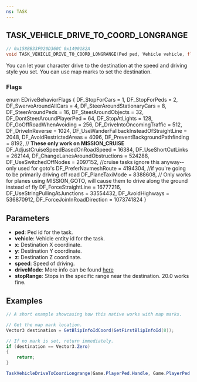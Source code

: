 ```yaml
---
ns: TASK
---
```

## TASK_VEHICLE_DRIVE_TO_COORD_LONGRANGE

```c
// 0x158BB33F920D360C 0x1490182A
void TASK_VEHICLE_DRIVE_TO_COORD_LONGRANGE(Ped ped, Vehicle vehicle, float x, float y, float z, float speed, int driveMode, float stopRange);
```

You can let your character drive to the destination at the speed and driving style you set. You can use map marks to set the destination.

### Flags
enum EDriveBehaviorFlags {
  DF_StopForCars = 1,
  DF_StopForPeds = 2,
  DF_SwerveAroundAllCars = 4,
  DF_SteerAroundStationaryCars = 8,
  DF_SteerAroundPeds = 16,
  DF_SteerAroundObjects = 32,
  DF_DontSteerAroundPlayerPed = 64,
  DF_StopAtLights = 128,
  DF_GoOffRoadWhenAvoiding = 256,
  DF_DriveIntoOncomingTraffic = 512,
  DF_DriveInReverse = 1024,
  DF_UseWanderFallbackInsteadOfStraightLine = 2048,
  DF_AvoidRestrictedAreas = 4096,
  DF_PreventBackgroundPathfinding = 8192, // **These only work on MISSION_CRUISE**
  DF_AdjustCruiseSpeedBasedOnRoadSpeed = 16384,
  DF_UseShortCutLinks = 262144,
  DF_ChangeLanesAroundObstructions = 524288,
  DF_UseSwitchedOffNodes = 2097152,	//cruise tasks ignore this anyway--only used for goto's
  DF_PreferNavmeshRoute = 4194304,	//if you're going to be primarily driving off road
  DF_PlaneTaxiMode = 8388608, // Only works for planes using MISSION_GOTO, will cause them to drive along the ground instead of fly
  DF_ForceStraightLine = 16777216,
  DF_UseStringPullingAtJunctions = 33554432,
  DF_AvoidHighways = 536870912,
  DF_ForceJoinInRoadDirection = 1073741824
}

## Parameters
* **ped**: Ped id for the task.
* **vehicle**: Vehicle entity id for the task. 
* **x**: Destination X coordinate.
* **y**: Destination Y coordinate.
* **z**: Destination Z coordinate.
* **speed**: Speed of driving.
* **driveMode**: More info can be found [here](https://vespura.com/fivem/drivingstyle/)
* **stopRange**: Stops in the specific range near the destination. 20.0 works fine.


  

## Examples
```cs
// A short example showcasing how this native works with map marks.

// Get the map mark location.
Vector3 destination = GetBlipInfoIdCoord(GetFirstBlipInfoId(8));

// If no mark is set, return immediately.
if (destination == Vector3.Zero)
{
    return;
}

TaskVehicleDriveToCoordLongrange(Game.PlayerPed.Handle, Game.PlayerPed.CurrentVehicle.Handle, destination.X, destination.Y, destination.Z, 60f, 447, 20f);
```
